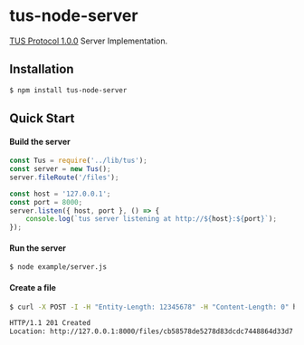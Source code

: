 # tus-node-server
[TUS Protocol 1.0.0](http://tus.io/protocols/resumable-upload.html) Server Implementation.

## Installation

```bash
$ npm install tus-node-server
```

## Quick Start

#### Build the server
```javascript
const Tus = require('../lib/tus');
const server = new Tus();
server.fileRoute('/files');

const host = '127.0.0.1';
const port = 8000;
server.listen({ host, port }, () => {
    console.log(`tus server listening at http://${host}:${port}`);
});
```

#### Run the server
```bash
$ node example/server.js
```


#### Create a file
```bash
$ curl -X POST -I -H "Entity-Length: 12345678" -H "Content-Length: 0" http://127.0.0.1:8000/files

HTTP/1.1 201 Created
Location: http://127.0.0.1:8000/files/cb58578de5278d83dcdc7448864d33d7
```
